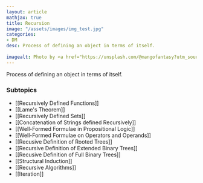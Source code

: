 ```yaml
---
layout: article
mathjax: true
title: Recursion
image: "/assets/images/img_test.jpg"
categories:
- DM
desc: Process of defining an object in terms of itself.
 
imagealt: Photo by <a href="https://unsplash.com/@mangofantasy?utm_source=unsplash&utm_medium=referral&utm_content=creditCopyText">Tim Johnson</a> on <a href="https://unsplash.com/s/photos/logic?utm_source=unsplash&utm_medium=referral&utm_content=creditCopyText">Unsplash</a>
---
```

Process of defining an object in terms of itself.

### Subtopics
- [[Recursively Defined Functions]]
- [[Lame's Theorem]]
- [[Recursively Defined Sets]]
- [[Concatenation of Strings defined Recursively]]
- [[Well-Formed Formulae in Propositional Logic]]
- [[Well-Formed Formulae on Operators and Operands]]
- [[Recusive Definition of Rooted Trees]]
- [[Recursive Definition of Extended Binary Trees]]
- [[Recusive Definition of Full Binary Trees]]
- [[Structural Induction]]
- [[Recursive Algorithms]]
- [[Iteration]]